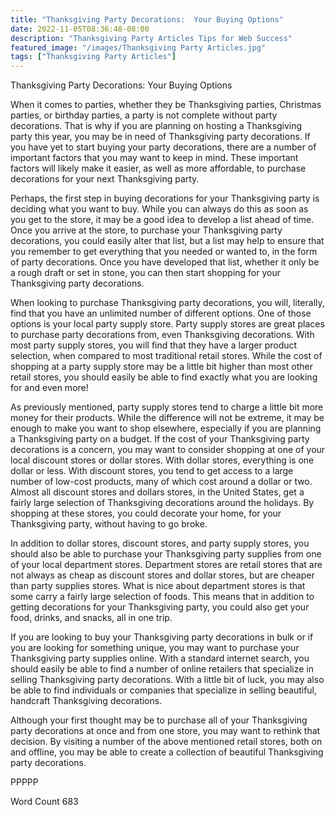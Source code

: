 ```yaml
---
title: "Thanksgiving Party Decorations:  Your Buying Options"
date: 2022-11-05T08:36:48-08:00
description: "Thanksgiving Party Articles Tips for Web Success"
featured_image: "/images/Thanksgiving Party Articles.jpg"
tags: ["Thanksgiving Party Articles"]
---
```


Thanksgiving Party Decorations:  Your Buying Options

When it comes to parties, whether they be Thanksgiving parties, Christmas parties, or birthday parties, a party is not complete without party decorations. That is why if you are planning on hosting a Thanksgiving party this year, you may be in need of Thanksgiving party decorations.  If you have yet to start buying your party decorations, there are a number of important factors that you may want to keep in mind. These important factors will likely make it easier, as well as more affordable, to purchase decorations for your next Thanksgiving party.

Perhaps, the first step in buying decorations for your Thanksgiving party is deciding what you want to buy. While you can always do this as soon as you get to the store, it may be a good idea to develop a list ahead of time. Once you arrive at the store, to purchase your Thanksgiving party decorations, you could easily alter that list, but a list may help to ensure that you remember to get everything that you needed or wanted to, in the form of party decorations.  Once you have developed that list, whether it only be a rough draft or set in stone, you can then start shopping for your Thanksgiving party decorations.

When looking to purchase Thanksgiving party decorations, you will, literally, find that you have an unlimited number of different options.  One of those options is your local party supply store.  Party supply stores are great places to purchase party decorations from, even Thanksgiving decorations. With most party supply stores, you will find that they have a larger product selection, when compared to most traditional retail stores. While the cost of shopping at a party supply store may be a little bit higher than most other retail stores, you should easily be able to find exactly what you are looking for and even more!

As previously mentioned, party supply stores tend to charge a little bit more money for their products.  While the difference will not be extreme, it may be enough to make you want to shop elsewhere, especially if you are planning a Thanksgiving party on a budget.  If the cost of your Thanksgiving party decorations is a concern, you may want to consider shopping at one of your local discount stores or dollar stores.  With dollar stores, everything is one dollar or less. With discount stores, you tend to get access to a large number of low-cost products, many of which cost around a dollar or two.  Almost all discount stores and dollars stores, in the United States, get a fairly large selection of Thanksgiving decorations around the holidays.  By shopping at these stores, you could decorate your home, for your Thanksgiving party, without having to go broke.

In addition to dollar stores, discount stores, and party supply stores, you should also be able to purchase your Thanksgiving party supplies from one of your local department stores. Department stores are retail stores that are not always as cheap as discount stores and dollar stores, but are cheaper than party supplies stores. What is nice about department stores is that some carry a fairly large selection of foods.  This means that in addition to getting decorations for your Thanksgiving party, you could also get your food, drinks, and snacks, all in one trip.

If you are looking to buy your Thanksgiving party decorations in bulk or if you are looking for something unique, you may want to purchase your Thanksgiving party supplies online.  With a standard internet search, you should easily be able to find a number of online retailers that specialize in selling Thanksgiving party decorations. With a little bit of luck, you may also be able to find individuals or companies that specialize in selling beautiful, handcraft Thanksgiving decorations.

Although your first thought may be to purchase all of your Thanksgiving party decorations at once and from one store, you may want to rethink that decision.  By visiting a number of the above mentioned retail stores, both on and offline, you may be able to create a collection of beautiful Thanksgiving party decorations.

PPPPP

Word Count 683

